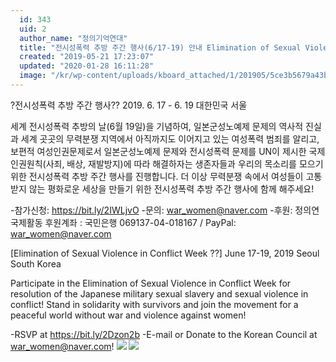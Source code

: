 ```yaml
---
  id: 343
  uid: 2
  author_name: "정의기억연대"
  title: "전시성폭력 추방 주간 행사(6/17-19) 안내 Elimination of Sexual Violence in Conflict Week (6/17-19)"
  created: "2019-05-21 17:23:07"
  updated: "2020-01-28 16:11:28"
  image: "/kr/wp-content/uploads/kboard_attached/1/201905/5ce3b5679a43b4836815.jpg"
---
```

?전시성폭력 추방 주간 행사??
2019. 6. 17 - 6. 19 대한민국 서울

세계 전시성폭력 추방의 날(6월 19일)을 기념하여, 일본군성노예제 문제의 역사적 진실과 세계 곳곳의 무력분쟁 지역에서 아직까지도 이어지고 있는 여성폭력 범죄를 알리고, 보편적 여성인권문제로서 일본군성노예제 문제와 전시성폭력 문제를 UN이 제시한 국제인권원칙(사죄, 배상, 재발방지)에 따라 해결하자는 생존자들과 우리의 목소리를 모으기 위한 전시성폭력 추방 주간 행사를 진행합니다. 
더 이상 무력분쟁 속에서 여성들이 고통 받지 않는 평화로운 세상을 만들기 위한 전시성폭력 추방 주간 행사에 함께 해주세요!

-참가신청: https://bit.ly/2IWLjvO
-문의: war_women@naver.com
-후원: 정의연 국제활동 후원계좌 : 국민은행 069137-04-018167 / PayPal: war_women@naver.com

\[Elimination of Sexual Violence in Conflict Week ??\]
June 17-19, 2019 Seoul South Korea

Participate in the Elimination of Sexual Violence in Conflict Week for resolution of the Japanese military sexual slavery and sexual violence in conflict!
Stand in solidarity with survivors and join the movement for a peaceful world without war and violence against women!

-RSVP at https://bit.ly/2Dzon2b
-E-mail or Donate to the Korean Council at war_women@naver.com! ![](/kr/wp-content/uploads/kboard_attached/1/201905/5ce3b5679a43b4836815.jpg) ![](/kr/wp-content/uploads/kboard_attached/1/201905/5ce75815087007448182.png)